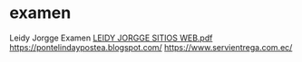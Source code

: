 # examen
Leidy Jorgge Examen 
[LEIDY JORGGE SITIOS WEB.pdf](https://github.com/user-attachments/files/21376924/LEIDY.JORGGE.SITIOS.WEB.pdf)
https://pontelindaypostea.blogspot.com/
https://www.servientrega.com.ec/
